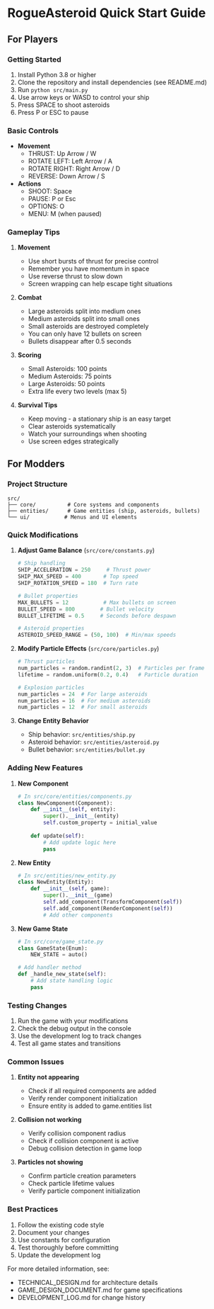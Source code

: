 # RogueAsteroid Quick Start Guide

## For Players

### Getting Started
1. Install Python 3.8 or higher
2. Clone the repository and install dependencies (see README.md)
3. Run `python src/main.py`
4. Use arrow keys or WASD to control your ship
5. Press SPACE to shoot asteroids
6. Press P or ESC to pause

### Basic Controls
- **Movement**
  * THRUST: Up Arrow / W
  * ROTATE LEFT: Left Arrow / A
  * ROTATE RIGHT: Right Arrow / D
  * REVERSE: Down Arrow / S
- **Actions**
  * SHOOT: Space
  * PAUSE: P or Esc
  * OPTIONS: O
  * MENU: M (when paused)

### Gameplay Tips
1. **Movement**
   - Use short bursts of thrust for precise control
   - Remember you have momentum in space
   - Use reverse thrust to slow down
   - Screen wrapping can help escape tight situations

2. **Combat**
   - Large asteroids split into medium ones
   - Medium asteroids split into small ones
   - Small asteroids are destroyed completely
   - You can only have 12 bullets on screen
   - Bullets disappear after 0.5 seconds

3. **Scoring**
   - Small Asteroids: 100 points
   - Medium Asteroids: 75 points
   - Large Asteroids: 50 points
   - Extra life every two levels (max 5)

4. **Survival Tips**
   - Keep moving - a stationary ship is an easy target
   - Clear asteroids systematically
   - Watch your surroundings when shooting
   - Use screen edges strategically

## For Modders

### Project Structure
```
src/
├── core/          # Core systems and components
├── entities/      # Game entities (ship, asteroids, bullets)
└── ui/           # Menus and UI elements
```

### Quick Modifications

1. **Adjust Game Balance** (`src/core/constants.py`)
   ```python
   # Ship handling
   SHIP_ACCELERATION = 250     # Thrust power
   SHIP_MAX_SPEED = 400       # Top speed
   SHIP_ROTATION_SPEED = 180  # Turn rate
   
   # Bullet properties
   MAX_BULLETS = 12           # Max bullets on screen
   BULLET_SPEED = 800        # Bullet velocity
   BULLET_LIFETIME = 0.5     # Seconds before despawn
   
   # Asteroid properties
   ASTEROID_SPEED_RANGE = (50, 100)  # Min/max speeds
   ```

2. **Modify Particle Effects** (`src/core/particles.py`)
   ```python
   # Thrust particles
   num_particles = random.randint(2, 3)  # Particles per frame
   lifetime = random.uniform(0.2, 0.4)   # Particle duration
   
   # Explosion particles
   num_particles = 24  # For large asteroids
   num_particles = 16  # For medium asteroids
   num_particles = 12  # For small asteroids
   ```

3. **Change Entity Behavior**
   - Ship behavior: `src/entities/ship.py`
   - Asteroid behavior: `src/entities/asteroid.py`
   - Bullet behavior: `src/entities/bullet.py`

### Adding New Features

1. **New Component**
   ```python
   # In src/core/entities/components.py
   class NewComponent(Component):
       def __init__(self, entity):
           super().__init__(entity)
           self.custom_property = initial_value
           
       def update(self):
           # Add update logic here
           pass
   ```

2. **New Entity**
   ```python
   # In src/entities/new_entity.py
   class NewEntity(Entity):
       def __init__(self, game):
           super().__init__(game)
           self.add_component(TransformComponent(self))
           self.add_component(RenderComponent(self))
           # Add other components
   ```

3. **New Game State**
   ```python
   # In src/core/game_state.py
   class GameState(Enum):
       NEW_STATE = auto()
   
   # Add handler method
   def _handle_new_state(self):
       # Add state handling logic
       pass
   ```

### Testing Changes
1. Run the game with your modifications
2. Check the debug output in the console
3. Use the development log to track changes
4. Test all game states and transitions

### Common Issues
1. **Entity not appearing**
   - Check if all required components are added
   - Verify render component initialization
   - Ensure entity is added to game.entities list

2. **Collision not working**
   - Verify collision component radius
   - Check if collision component is active
   - Debug collision detection in game loop

3. **Particles not showing**
   - Confirm particle creation parameters
   - Check particle lifetime values
   - Verify particle component initialization

### Best Practices
1. Follow the existing code style
2. Document your changes
3. Use constants for configuration
4. Test thoroughly before committing
5. Update the development log

For more detailed information, see:
- TECHNICAL_DESIGN.md for architecture details
- GAME_DESIGN_DOCUMENT.md for game specifications
- DEVELOPMENT_LOG.md for change history 